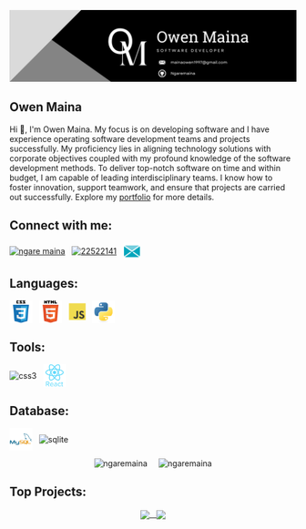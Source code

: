 <p align="center">
  <img src = "https://raw.githubusercontent.com/Ngaremaina/Ngaremaina/main/media/Banner.png" />
</p>

## Owen Maina
Hi 👋, I'm Owen Maina. My focus is on developing software and I have experience operating software development teams and projects successfully. My proficiency lies in aligning technology solutions with corporate objectives coupled with my profound knowledge of the software development methods. To deliver top-notch software on time and within budget, I am capable of leading interdisciplinary teams. I know how to foster innovation, support teamwork, and ensure that projects are carried out successfully. Explore my [portfolio](https://ngaremaina.github.io/ngaremaina/) for more details.


## Connect with me:
<p align="left">
<a href="https://www.linkedin.com/in/owen-maina-3677b6179" target="blank"><img align="center" src="https://raw.githubusercontent.com/rahuldkjain/github-profile-readme-generator/master/src/images/icons/Social/linked-in-alt.svg" alt="ngare maina" height="30" width="30" /></a>&nbsp;&nbsp;
<a href="https://stackoverflow.com/users/22522141" target="blank"><img align="center" src="https://raw.githubusercontent.com/rahuldkjain/github-profile-readme-generator/master/src/images/icons/Social/stack-overflow.svg" alt="22522141" height="30" width="30" /></a>&nbsp;&nbsp;
<a href="mailto:mainaowen1997@gmail.com" target="blank"><img align="center" src="https://raw.githubusercontent.com/Ngaremaina/Ngaremaina/main/media/email-mail.svg" alt="ngare maina" height="30" width="30" /></a>
</p>

## Languages: 
<p align="left">
  <img align="center" src="https://raw.githubusercontent.com/devicons/devicon/master/icons/css3/css3-original-wordmark.svg" alt="css3" height="40" width="40" />&nbsp;&nbsp;
  <img align="center" src="https://raw.githubusercontent.com/devicons/devicon/master/icons/html5/html5-original-wordmark.svg" alt="html5" height="40" width="40" />&nbsp;&nbsp;
  <img align="center" src="https://raw.githubusercontent.com/devicons/devicon/master/icons/javascript/javascript-original.svg" alt="javascript" height="30" width="30" />&nbsp;&nbsp;
  <img align="center" src="https://raw.githubusercontent.com/devicons/devicon/master/icons/python/python-original.svg" alt="python" height="40" width="40" />&nbsp;&nbsp;
</p>

## Tools: 
<p align = "left">
   <img align="center" src="https://www.vectorlogo.zone/logos/pocoo_flask/pocoo_flask-icon.svg" alt="css3" height="40" width="40" />&nbsp;&nbsp;
   <img align="center" src="https://raw.githubusercontent.com/devicons/devicon/master/icons/react/react-original-wordmark.svg" alt="css3" height="40" width="40" />&nbsp;&nbsp;  
</p>

## Database: </h3>
<p align="left">
  <img align="center" src="https://raw.githubusercontent.com/devicons/devicon/master/icons/mysql/mysql-original-wordmark.svg" alt="mysql" height="40" width="40" />&nbsp;&nbsp;
  <img align="center" src="https://www.vectorlogo.zone/logos/sqlite/sqlite-icon.svg" alt="sqlite" height="40" width="40" />&nbsp;&nbsp;  
</p>


<p align = "center">
  <img src="https://github-readme-stats.vercel.app/api?username=ngaremaina&show_icons=true&locale=en&theme=dark" alt="ngaremaina" />&nbsp;&nbsp;&nbsp;&nbsp;
  <img src="https://github-readme-stats.vercel.app/api/top-langs?username=ngaremaina&show_icons=true&locale=en&layout=compact&theme=dark" alt="ngaremaina" />  
</p>



## Top Projects:
<p align = "center">
  <a href="https://github.com/Ngaremaina/Lakucha-Dishes">
    <img align="center" src="https://github-readme-stats.vercel.app/api/pin/?username=ngaremaina&repo=Lakucha-Dishes&theme=dark" />&nbsp;&nbsp;
  </a>
  <a href="https://github.com/Ngaremaina/Kitabu">
    <img align="center" src="https://github-readme-stats.vercel.app/api/pin/?username=ngaremaina&repo=kitabu&theme=dark" />
  </a>
</p>


